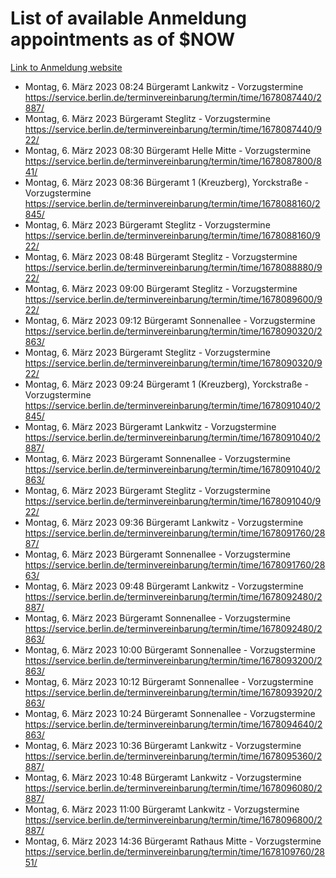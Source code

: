 # List of available Anmeldung appointments as of $NOW
[Link to Anmeldung website](https://service.berlin.de/terminvereinbarung/termin/tag.php?termin=1&anliegen[]=120686&dienstleisterlist=122210,122217,327316,122219,327312,122227,327314,122231,327346,122243,327348,122254,122252,329742,122260,329745,122262,329748,122271,327278,122273,327274,122277,327276,330436,122280,327294,122282,327290,122284,327292,122291,327270,122285,327266,122286,327264,122296,327268,150230,329760,122297,327286,122294,327284,122312,329763,122314,329775,122304,327330,122311,327334,122309,327332,317869,122281,327352,122279,329772,122283,122276,327324,122274,327326,122267,329766,122246,327318,122251,327320,122257,327322,122208,327298,122226,327300&herkunft=http%3A%2F%2Fservice.berlin.de%2Fdienstleistung%2F120686%2F)
- Montag, 6. März 2023 08:24 Bürgeramt Lankwitz - Vorzugstermine https://service.berlin.de/terminvereinbarung/termin/time/1678087440/2887/
- Montag, 6. März 2023  Bürgeramt Steglitz - Vorzugstermine https://service.berlin.de/terminvereinbarung/termin/time/1678087440/922/
- Montag, 6. März 2023 08:30 Bürgeramt Helle Mitte - Vorzugstermine https://service.berlin.de/terminvereinbarung/termin/time/1678087800/841/
- Montag, 6. März 2023 08:36 Bürgeramt 1 (Kreuzberg), Yorckstraße - Vorzugstermine https://service.berlin.de/terminvereinbarung/termin/time/1678088160/2845/
- Montag, 6. März 2023  Bürgeramt Steglitz - Vorzugstermine https://service.berlin.de/terminvereinbarung/termin/time/1678088160/922/
- Montag, 6. März 2023 08:48 Bürgeramt Steglitz - Vorzugstermine https://service.berlin.de/terminvereinbarung/termin/time/1678088880/922/
- Montag, 6. März 2023 09:00 Bürgeramt Steglitz - Vorzugstermine https://service.berlin.de/terminvereinbarung/termin/time/1678089600/922/
- Montag, 6. März 2023 09:12 Bürgeramt Sonnenallee - Vorzugstermine https://service.berlin.de/terminvereinbarung/termin/time/1678090320/2863/
- Montag, 6. März 2023  Bürgeramt Steglitz - Vorzugstermine https://service.berlin.de/terminvereinbarung/termin/time/1678090320/922/
- Montag, 6. März 2023 09:24 Bürgeramt 1 (Kreuzberg), Yorckstraße - Vorzugstermine https://service.berlin.de/terminvereinbarung/termin/time/1678091040/2845/
- Montag, 6. März 2023  Bürgeramt Lankwitz - Vorzugstermine https://service.berlin.de/terminvereinbarung/termin/time/1678091040/2887/
- Montag, 6. März 2023  Bürgeramt Sonnenallee - Vorzugstermine https://service.berlin.de/terminvereinbarung/termin/time/1678091040/2863/
- Montag, 6. März 2023  Bürgeramt Steglitz - Vorzugstermine https://service.berlin.de/terminvereinbarung/termin/time/1678091040/922/
- Montag, 6. März 2023 09:36 Bürgeramt Lankwitz - Vorzugstermine https://service.berlin.de/terminvereinbarung/termin/time/1678091760/2887/
- Montag, 6. März 2023  Bürgeramt Sonnenallee - Vorzugstermine https://service.berlin.de/terminvereinbarung/termin/time/1678091760/2863/
- Montag, 6. März 2023 09:48 Bürgeramt Lankwitz - Vorzugstermine https://service.berlin.de/terminvereinbarung/termin/time/1678092480/2887/
- Montag, 6. März 2023  Bürgeramt Sonnenallee - Vorzugstermine https://service.berlin.de/terminvereinbarung/termin/time/1678092480/2863/
- Montag, 6. März 2023 10:00 Bürgeramt Sonnenallee - Vorzugstermine https://service.berlin.de/terminvereinbarung/termin/time/1678093200/2863/
- Montag, 6. März 2023 10:12 Bürgeramt Sonnenallee - Vorzugstermine https://service.berlin.de/terminvereinbarung/termin/time/1678093920/2863/
- Montag, 6. März 2023 10:24 Bürgeramt Sonnenallee - Vorzugstermine https://service.berlin.de/terminvereinbarung/termin/time/1678094640/2863/
- Montag, 6. März 2023 10:36 Bürgeramt Lankwitz - Vorzugstermine https://service.berlin.de/terminvereinbarung/termin/time/1678095360/2887/
- Montag, 6. März 2023 10:48 Bürgeramt Lankwitz - Vorzugstermine https://service.berlin.de/terminvereinbarung/termin/time/1678096080/2887/
- Montag, 6. März 2023 11:00 Bürgeramt Lankwitz - Vorzugstermine https://service.berlin.de/terminvereinbarung/termin/time/1678096800/2887/
- Montag, 6. März 2023 14:36 Bürgeramt Rathaus Mitte - Vorzugstermine https://service.berlin.de/terminvereinbarung/termin/time/1678109760/2851/
